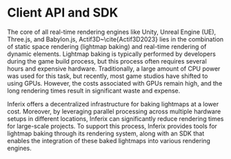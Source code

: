 # Client API and SDK

The core of all real-time rendering engines like Unity, Unreal Engine (UE), Three.js, and Babylon.js, Actif3D~\cite{Actif3D2023} lies in the combination of static space rendering (lightmap baking) and real-time rendering of dynamic elements. Lightmap baking is typically performed by developers during the game build process, but this process often requires several hours and expensive hardware. Traditionally, a large amount of CPU power was used for this task, but recently, most game studios have shifted to using GPUs. However, the costs associated with GPUs remain high, and the long rendering times result in significant waste and expense.

Inferix offers a decentralized infrastructure for baking lightmaps at a lower cost. Moreover, by leveraging parallel processing across multiple hardware setups in different locations, Inferix can significantly reduce rendering times for large-scale projects. To support this process, Inferix provides tools for lightmap baking through its rendering system, along with an SDK that enables the integration of these baked lightmaps into various rendering engines.